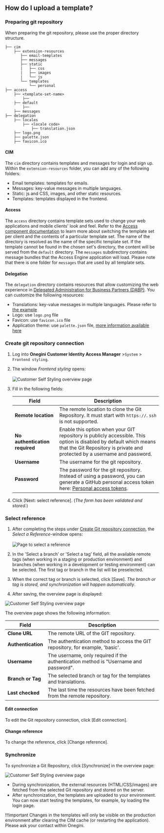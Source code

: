 
## How do I upload a template? 


###  Preparing git repository
When preparing the git repository, please use the proper directory structure.   

```
├── cim
    ├── extension-resources    
       ├── email-templates
       ├── messages
       ├── static
       |   ├── css
       |   ├── images
       |   └── js
       └── templates
           └── personal
├── access
    ├── <template-set-name>
        ├── 
    ├── default
        ├── 
    ├── messages
├── delegation
    ├── locales
        ├── <locale code>
            ├── translation.json
    ├── logo.png
    ├── palette.json
    ├── favicon.ico
```        

#### CIM
The `cim` directory contains templates and messages for login and sign up. Within the `extension-resources` folder, you can add any of the following folders:

  - Email templates: templates for emails.
  - Messages: key-value messages in multiple languages.
  - Static: js and CSS, images, and other static resources.
  - Templates: templates displayed in the frontend.

#### Access
The `access` directory contains template sets used to change your web applications and mobile clients' look and feel. Refer to the [Access component documentation](../products/access/topics/look-and-feel/index.md) to learn more about switching the template set per client and the contents of a particular template set. The name of the directory is resolved as the name of the specific template set. If the template cannot be found in the chosen set's directory, the content will be served from the `default` directory.
The `messages` subdirectory contains message bundles that the Access Engine application will load. Please note that there is one folder for `messages` that are used by all template sets.  

#### Delegation
The `delegation` directory contains resources that allow customizing the web experience in [Delegated Administration for Business Partners (DABP)](../dabp/index.md). You can customize the following resources:

  - Translations: key-value messages in multiple languages. Please refer to [the example](translation.json)
  - Logo: use `logo.png` file
  - Favicon: use `favicon.ico` file
  - Application theme: use `palette.json` file, [more information available here](https://material-ui.com/customization/theming/)

### Create git repository connection
1. Log into **Onegini Customer Identity Access Manager** >`System` > `Frontend styling`.
2. The window *Frontend styling* opens: <br><br>
![Customer Self Styling overview page](./images/ers_1.png)
1. Fill in the following fields:

    | Field                          | Description
    |--------------------------------|------------
    | **Remote location**            | The remote location to clone the Git Repository. It must start with `https://`. `ssh` is not supported. 
    | **No authentication required** | Enable this option when your GIT repository is publicly accessible. This option is disabled by default which means that the Git Repository is private and protected by a username and password.
    | **Username**                   | The username for the git repository.
    | **Password**                   | The password for the git repository. Instead of using a password, you can generate a GitHub personal access token here: [Personal access tokens](https://github.com/settings/tokens).

2. Click [Next: select reference]. (*The form has been validated and stored.*) 

### Select reference

1. After completing the steps under [Create Git repository connection](#create-git-repository-connection), the *Select a Reference*-window opens: <br> <br>
![Page to select a reference](./images/Selectareference.png)

6. In the 'Select a branch' or 'Select a tag' field, all the available remote tags (when working in a staging or production environment) and branches (when working in a development or testing environment) can be selected. The first tag or branch in the list will be preselected.
7. When the correct tag or branch is selected, click [Save]. 
   *The branch or tag is stored, and synchronization will happen automatically*.
8. After saving, the overview page is displayed:

![Customer Self Styling overview page](./images/ers1.png)

The overview page shows the following information:

| Field              |Description
|--------------------|-----------
| **Clone URL**      | The remote URL of the GIT repository.
| **Authentication** | The authentication method to access the GIT repository, for example, 'basic'.
| **Username**       | The username, only required if the authentication method is "Username and password".
| **Branch or Tag**  | The selected branch or tag for the templates and translations.
| **Last checked**   | The last time the resources have been fetched from the remote repository.

#### Edit connection   
To edit the Git repository connection, click [Edit connection]. 

#### Change reference
To change the reference, click [Change reference].

### Synchronize

To synchronize a Git Repository, click [Synchronize] in the overview page:

![Customer Self Styling overview page](./images/ers1.png)

- During synchronization, the external resources (HTML/CSS/images) are fetched from the selected Git repository and stored on the server. 
- After synchronization, the templates are uploaded to your environment. You can now start testing the templates, for example, by loading the login page.

!!!important 
    Changes in the templates will only be visible on the production environment after clearing the CIM cache (or restarting the application). Please ask your contact within Onegini.

